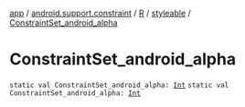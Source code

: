 [app](../../../index.md) / [android.support.constraint](../../index.md) / [R](../index.md) / [styleable](index.md) / [ConstraintSet_android_alpha](.)

# ConstraintSet_android_alpha

`static val ConstraintSet_android_alpha: `[`Int`](https://kotlinlang.org/api/latest/jvm/stdlib/kotlin/-int/index.html)
`static val ConstraintSet_android_alpha: `[`Int`](https://kotlinlang.org/api/latest/jvm/stdlib/kotlin/-int/index.html)